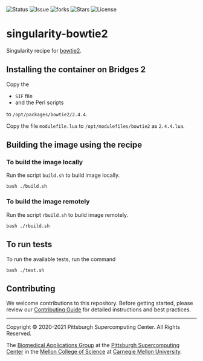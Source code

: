 ![Status](https://github.com/pscedu/singularity-bowtie2/actions/workflows/main.yml/badge.svg)
![Issue](https://img.shields.io/github/issues/pscedu/singularity-bowtie2)
![forks](https://img.shields.io/github/forks/pscedu/singularity-bowtie2)
![Stars](https://img.shields.io/github/stars/pscedu/singularity-bowtie2)
![License](https://img.shields.io/github/license/pscedu/singularity-bowtie2)

# singularity-bowtie2
Singularity recipe for [bowtie2](https://github.com/sandialabs/bowtie2).

## Installing the container on Bridges 2
Copy the

* `SIF` file
* and the Perl scripts

to `/opt/packages/bowtie2/2.4.4`.

Copy the file `modulefile.lua` to `/opt/modulefiles/bowtie2` as `2.4.4.lua`.

## Building the image using the recipe
### To build the image locally
Run the script `build.sh` to build image locally.

```
bash ./build.sh
```

### To build the image remotely
Run the script `rbuild.sh` to build image remotely.

```
bash ./rbuild.sh
```

## To run tests
To run the available tests, run the command

```
bash ./test.sh
```
## Contributing
We welcome contributions to this repository. Before getting started, please review our [Contributing Guide](https://raw.githubusercontent.com/pscedu/singularity-report/refs/heads/main/CONTRIBUTING.md) for detailed instructions and best practices.

---
Copyright © 2020-2021 Pittsburgh Supercomputing Center. All Rights Reserved.

The [Biomedical Applications Group](https://www.psc.edu/biomedical-applications/) at the [Pittsburgh Supercomputing
Center](http://www.psc.edu) in the [Mellon College of Science](https://www.cmu.edu/mcs/) at [Carnegie Mellon University](http://www.cmu.edu).
